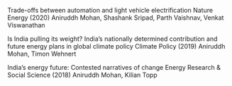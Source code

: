 Trade-offs between automation and light vehicle electrification
Nature Energy (2020)
Aniruddh Mohan, Shashank Sripad, Parth Vaishnav, Venkat Viswanathan

Is India pulling its weight? India’s nationally determined contribution and future energy plans in global climate policy
Climate Policy (2019)
Aniruddh Mohan, Timon Wehnert

India’s energy future: Contested narratives of change
Energy Research & Social Science (2018)
Aniruddh Mohan, Kilian Topp

